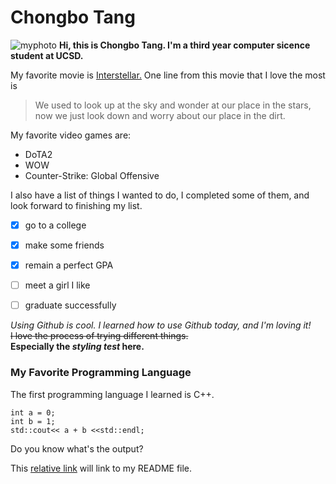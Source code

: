# Chongbo Tang
![myphoto](https://github.com/tangcb26/cse110LabOne/blob/main/myphoto/tree.jpg)
**Hi, this is Chongbo Tang. I'm a third year computer sicence student at UCSD.** <br/> 

My favorite movie is [Interstellar.](https://www.imdb.com/title/tt0816692/)
One line from this movie that I love the most is 
> We used to look up at the sky and wonder at our place in the stars, now we just look down and worry about our place in the dirt.

My favorite video games are:<br/>
- DoTA2
- WOW
- Counter-Strike: Global Offensive

I also have a list of things I wanted to do, I completed some of them, and look forward to finishing my list.
- [x] go to a college
- [x] make some friends
- [x] remain a perfect GPA
- [ ] meet a girl I like
- [ ] graduate successfully 


*Using Github is cool. I learned how to use Github today, and I'm loving it!* <br/>
~~I love the process of trying different things.~~ <br/>
**Especially the _styling test_ here.** <br/>



### My Favorite Programming Language<br/>
The first programming language I learned is C++. <br/>
```
int a = 0;
int b = 1;
std::cout<< a + b <<std::endl;
```
Do you know what's the output?<br/>

This [relative link](README.md) will link to my README file. <br/>


